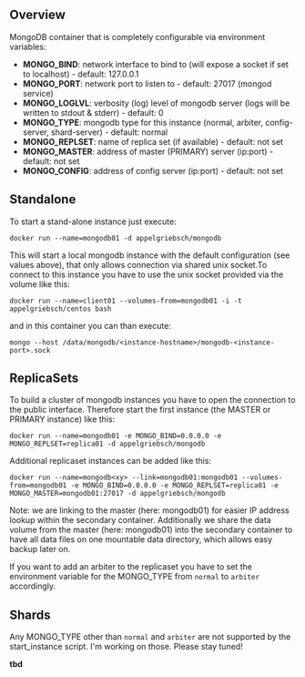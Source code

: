  Overview
----------

MongoDB container that is completely configurable via environment variables:

* **MONGO_BIND**: network interface to bind to (will expose a socket if set to localhost) - default: 127.0.0.1
* **MONGO_PORT**: network port to listen to - default: 27017 (mongod service)
* **MONGO_LOGLVL**: verbosity (log) level of mongodb server (logs will be written to stdout & stderr) - default: 0
* **MONGO_TYPE**: mongodb type for this instance (normal, arbiter, config-server, shard-server) - default: normal
* **MONGO_REPLSET**: name of replica set (if available) - default: not set
* **MONGO_MASTER**: address of master (PRIMARY) server (ip:port) - default: not set
* **MONGO_CONFIG**: address of config server (ip:port) - default: not set

Standalone
----------

To start a stand-alone instance just execute:

`docker run --name=mongodb01 -d appelgriebsch/mongodb`

This will start a local mongodb instance with the default configuration (see values above), that only allows connection via shared unix socket.To connect to this instance you have to use the unix socket provided via the volume like this:

`docker run --name=client01 --volumes-from=mongodb01 -i -t appelgriebsch/centos bash`

and in this container you can than execute:

`mongo --host /data/mongodb/<instance-hostname>/mongodb-<instance-port>.sock`

ReplicaSets
----------

To build a cluster of mongodb instances you have to open the connection to the public interface. Therefore start the first instance (the MASTER or PRIMARY instance) like this:

`docker run --name=mongodb01 -e MONGO_BIND=0.0.0.0 -e MONGO_REPLSET=replica01 -d appelgriebsch/mongodb`

Additional replicaset instances can be added like this:

`docker run --name=mongodb<xy> --link=mongodb01:mongodb01 --volumes-from=mongodb01 -e MONGO_BIND=0.0.0.0 -e MONGO_REPLSET=replica01 -e MONGO_MASTER=mongodb01:27017 -d appelgriebsch/mongodb`

Note: we are linking to the master (here: mongodb01) for easier IP address lookup within the secondary container. Additionally we share the data volume from the master (here: mongodb01) into the secondary container to have all data files on one mountable data directory, which allows easy backup later on.

If you want to add an arbiter to the replicaset you have to set the environment variable for the MONGO_TYPE from `normal` to `arbiter` accordingly.

Shards
----------

Any MONGO_TYPE other than `normal` and `arbiter` are not supported by the start_instance script. I'm working on those. Please stay tuned!

**tbd**
